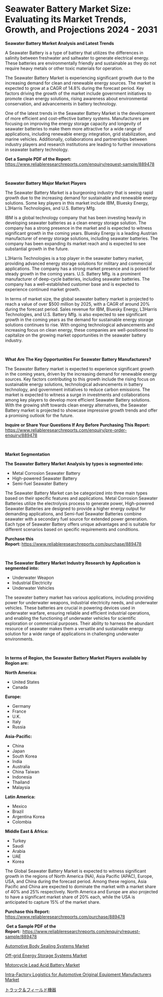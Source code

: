 <p><h1>Seawater Battery Market Size: Evaluating its Market Trends, Growth, and Projections 2024 - 2031</h1></p><p><strong>Seawater Battery Market Analysis and Latest Trends</strong></p>
<p><p>A Seawater Battery is a type of battery that utilizes the differences in salinity between freshwater and saltwater to generate electrical energy. These batteries are environmentally friendly and sustainable as they do not require heavy metals or other toxic materials for operation.</p><p>The Seawater Battery Market is experiencing significant growth due to the increasing demand for clean and renewable energy sources. The market is expected to grow at a CAGR of 14.8% during the forecast period. Key factors driving the growth of the market include government initiatives to promote clean energy solutions, rising awareness about environmental conservation, and advancements in battery technology.</p><p>One of the latest trends in the Seawater Battery Market is the development of more efficient and cost-effective battery systems. Manufacturers are focusing on improving the energy storage capacity and longevity of seawater batteries to make them more attractive for a wide range of applications, including renewable energy integration, grid stabilization, and marine vehicles. Additionally, collaborations and partnerships between industry players and research institutions are leading to further innovations in seawater battery technology.</p></p>
<p><strong>Get a Sample PDF of the Report:&nbsp;</strong> <a href="https://www.reliableresearchreports.com/enquiry/request-sample/889478">https://www.reliableresearchreports.com/enquiry/request-sample/889478</a></p>
<p>&nbsp;</p>
<p><strong>Seawater Battery Major Market Players</strong></p>
<p><p>The Seawater Battery Market is a burgeoning industry that is seeing rapid growth due to the increasing demand for sustainable and renewable energy solutions. Some key players in this market include IBM, Bluesky Energy, L3Harris Technologies, and U.S. Battery Mfg.</p><p>IBM is a global technology company that has been investing heavily in developing seawater batteries as a clean energy storage solution. The company has a strong presence in the market and is expected to witness significant growth in the coming years. Bluesky Energy is a leading Austrian manufacturer of energy storage solutions, including seawater batteries. The company has been expanding its market reach and is expected to see substantial growth in the future.</p><p>L3Harris Technologies is a top player in the seawater battery market, providing advanced energy storage solutions for military and commercial applications. The company has a strong market presence and is poised for steady growth in the coming years. U.S. Battery Mfg. is a prominent manufacturer of deep-cycle batteries, including seawater batteries. The company has a well-established customer base and is expected to experience continued market growth.</p><p>In terms of market size, the global seawater battery market is projected to reach a value of over $500 million by 2025, with a CAGR of around 20% during the forecast period. Sales revenue for IBM, Bluesky Energy, L3Harris Technologies, and U.S. Battery Mfg. is also expected to see significant growth in the coming years as the demand for sustainable energy storage solutions continues to rise. With ongoing technological advancements and increasing focus on clean energy, these companies are well-positioned to capitalize on the growing market opportunities in the seawater battery industry.</p></p>
<p>&nbsp;</p>
<p><strong>What Are The Key Opportunities For Seawater Battery Manufacturers?</strong></p>
<p><p>The Seawater Battery market is expected to experience significant growth in the coming years, driven by the increasing demand for renewable energy sources. Key factors contributing to this growth include the rising focus on sustainable energy solutions, technological advancements in battery technology, and government initiatives to reduce carbon emissions. The market is expected to witness a surge in investments and collaborations among key players to develop more efficient Seawater Battery solutions. With the growing shift towards clean energy alternatives, the Seawater Battery market is projected to showcase impressive growth trends and offer a promising outlook for the future.</p></p>
<p><strong>Inquire or Share Your Questions If Any Before Purchasing This Report:</strong> <a href="https://www.reliableresearchreports.com/enquiry/pre-order-enquiry/889478">https://www.reliableresearchreports.com/enquiry/pre-order-enquiry/889478</a></p>
<p>&nbsp;</p>
<p><strong>Market Segmentation</strong></p>
<p><strong>The Seawater Battery Market Analysis by types is segmented into:</strong></p>
<p><ul><li>Metal Corrosion Seawater Battery</li><li>High-powered Seawater Battery</li><li>Semi-fuel Seawater Battery</li></ul></p>
<p><p>The Seawater Battery Market can be categorized into three main types based on their specific features and applications. Metal Corrosion Seawater Batteries utilize the electrolysis process to generate power, High-powered Seawater Batteries are designed to provide a higher energy output for demanding applications, and Semi-fuel Seawater Batteries combine seawater with a secondary fuel source for extended power generation. Each type of Seawater Battery offers unique advantages and is suitable for different scenarios based on specific requirements and conditions.</p></p>
<p><strong>Purchase this Report:&nbsp;</strong><a href="https://www.reliableresearchreports.com/purchase/889478">https://www.reliableresearchreports.com/purchase/889478</a></p>
<p>&nbsp;</p>
<p><strong>The Seawater Battery Market Industry Research by Application is segmented into:</strong></p>
<p><ul><li>Underwater Weapon</li><li>Industrial Electricity</li><li>Underwater Vehicles</li></ul></p>
<p><p>The seawater battery market has various applications, including providing power for underwater weapons, industrial electricity needs, and underwater vehicles. These batteries are crucial in powering devices used in underwater warfare, ensuring reliable and efficient industrial operations, and enabling the functioning of underwater vehicles for scientific exploration or commercial purposes. Their ability to harness the abundant resource of seawater makes them a versatile and sustainable energy solution for a wide range of applications in challenging underwater environments.</p></p>
<p>&nbsp;</p>
<p><strong>In terms of Region, the Seawater Battery Market Players available by Region are:</strong></p>
<p>
    <p> <strong> North America: </strong>
        <ul>
            <li>United States</li>
            <li>Canada</li>
        </ul>
        </p> 
    <p> <strong> Europe: </strong>
        <ul>
            <li>Germany</li>
            <li>France</li>
            <li>U.K.</li>
            <li>Italy</li>
            <li>Russia</li>
        </ul>
        </p> 
    <p> <strong> Asia-Pacific: </strong>
        <ul>
            <li>China</li>
            <li>Japan</li>
            <li>South Korea</li>
            <li>India</li>
            <li>Australia</li>
            <li>China Taiwan</li>
            <li>Indonesia</li>
            <li>Thailand</li>
            <li>Malaysia</li>
        </ul>
        </p> 
    <p> <strong> Latin America: </strong>
        <ul>
            <li>Mexico</li>
            <li>Brazil</li>
            <li>Argentina Korea</li>
            <li>Colombia</li>
        </ul>
        </p> 
    <p> <strong> Middle East & Africa: </strong>
        <ul>
            <li>Turkey</li>
            <li>Saudi</li>
            <li>Arabia</li>
            <li>UAE</li>
            <li>Korea</li>
        </ul>
    </p>
    </p>
<p><p>The Global Seawater Battery Market is expected to witness significant growth in the regions of North America (NA), Asia Pacific (APAC), Europe, USA, and China during the forecast period. Among these regions, Asia Pacific and China are expected to dominate the market with a market share of 40% and 25% respectively. North America and Europe are also projected to have a significant market share of 20% each, while the USA is anticipated to capture 15% of the market share.</p></p>
<p><strong>Purchase this Report: </strong><a href="https://www.reliableresearchreports.com/purchase/889478">https://www.reliableresearchreports.com/purchase/889478</a></p>
<p>&nbsp;<strong>Get a Sample PDF of the Report:&nbsp;&nbsp;</strong><a href="https://www.reliableresearchreports.com/enquiry/request-sample/889478">https://www.reliableresearchreports.com/enquiry/request-sample/889478</a></p>
<p><strong></strong></p>
<p><p><a href="https://issuu.com/reportprime-2/docs/automotive-body-sealing-systems-market-size-2030.p">Automotive Body Sealing Systems Market</a></p><p><a href="https://github.com/jsmusil/Market-Research-Report-List-2/blob/main/off-grid-energy-storage-systems-market.md">Off-grid Energy Storage Systems Market</a></p><p><a href="https://github.com/yemakinde/Market-Research-Report-List-2/blob/main/motorcycle-lead-acid-battery-market.md">Motorcycle Lead Acid Battery Market</a></p><p><a href="https://issuu.com/reportprime-2/docs/intra-factory-logistics-for-automotive-original-eq">Intra-Factory Logistics for Automotive Original Equipment Manufacturers Market</a></p><p><a href="https://github.com/cnnriuez22368/Market-Research-Report-List-1/blob/main/145404916113.md">トラック＆フィールド機器</a></p></p>